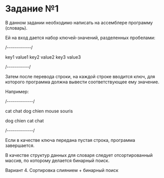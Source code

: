 Задание №1
=========
В данном задании необходимо написать на ассемблере программу (словарь).

Ей на вход дается набор ключей-значений, разделенных пробелами:

/------------/

 key1 value1
 key2 value2
 key3 value3 

/-----------/

Затем после перевода строки, на каждой строке вводится ключ, для которого программа должна вывести соответствующее ему значение.

Например:

/-------------/

 cat chat
 dog chien
 mouse souris

 dog
 chien
 cat
 chat

/-------------/

Если в качестве ключа передана пустая строка, программа завершается.

В качестве структур данных для словаря следует отсортированный массив, по которому делается бинарный поиск.

Вариант 4.
Сортировка слиянием + бинарный поиск

